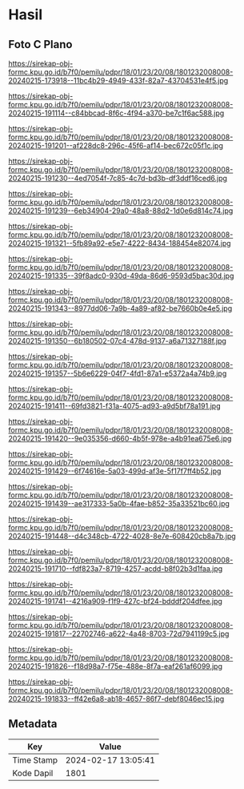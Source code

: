 # Hasil

## Foto C Plano

https://sirekap-obj-formc.kpu.go.id/b7f0/pemilu/pdpr/18/01/23/20/08/1801232008008-20240215-173918--11bc4b29-4949-433f-82a7-43704531e4f5.jpg

https://sirekap-obj-formc.kpu.go.id/b7f0/pemilu/pdpr/18/01/23/20/08/1801232008008-20240215-191114--c84bbcad-8f6c-4f94-a370-be7c1f6ac588.jpg

https://sirekap-obj-formc.kpu.go.id/b7f0/pemilu/pdpr/18/01/23/20/08/1801232008008-20240215-191201--af228dc8-296c-45f6-af14-bec672c05f1c.jpg

https://sirekap-obj-formc.kpu.go.id/b7f0/pemilu/pdpr/18/01/23/20/08/1801232008008-20240215-191230--4ed7054f-7c85-4c7d-bd3b-df3ddf16ced6.jpg

https://sirekap-obj-formc.kpu.go.id/b7f0/pemilu/pdpr/18/01/23/20/08/1801232008008-20240215-191239--6eb34904-29a0-48a8-88d2-1d0e6d814c74.jpg

https://sirekap-obj-formc.kpu.go.id/b7f0/pemilu/pdpr/18/01/23/20/08/1801232008008-20240215-191321--5fb89a92-e5e7-4222-8434-188454e82074.jpg

https://sirekap-obj-formc.kpu.go.id/b7f0/pemilu/pdpr/18/01/23/20/08/1801232008008-20240215-191335--39f8adc0-930d-49da-86d6-9593d5bac30d.jpg

https://sirekap-obj-formc.kpu.go.id/b7f0/pemilu/pdpr/18/01/23/20/08/1801232008008-20240215-191343--8977dd06-7a9b-4a89-af82-be7660b0e4e5.jpg

https://sirekap-obj-formc.kpu.go.id/b7f0/pemilu/pdpr/18/01/23/20/08/1801232008008-20240215-191350--6b180502-07c4-478d-9137-a6a71327188f.jpg

https://sirekap-obj-formc.kpu.go.id/b7f0/pemilu/pdpr/18/01/23/20/08/1801232008008-20240215-191357--5b6e6229-04f7-4fd1-87a1-e5372a4a74b9.jpg

https://sirekap-obj-formc.kpu.go.id/b7f0/pemilu/pdpr/18/01/23/20/08/1801232008008-20240215-191411--69fd3821-f31a-4075-ad93-a9d5bf78a191.jpg

https://sirekap-obj-formc.kpu.go.id/b7f0/pemilu/pdpr/18/01/23/20/08/1801232008008-20240215-191420--9e035356-d660-4b5f-978e-a4b91ea675e6.jpg

https://sirekap-obj-formc.kpu.go.id/b7f0/pemilu/pdpr/18/01/23/20/08/1801232008008-20240215-191429--6f74616e-5a03-499d-af3e-5f17f7ff4b52.jpg

https://sirekap-obj-formc.kpu.go.id/b7f0/pemilu/pdpr/18/01/23/20/08/1801232008008-20240215-191439--ae317333-5a0b-4fae-b852-35a33521bc60.jpg

https://sirekap-obj-formc.kpu.go.id/b7f0/pemilu/pdpr/18/01/23/20/08/1801232008008-20240215-191448--d4c348cb-4722-4028-8e7e-608420cb8a7b.jpg

https://sirekap-obj-formc.kpu.go.id/b7f0/pemilu/pdpr/18/01/23/20/08/1801232008008-20240215-191710--fdf823a7-8719-4257-acdd-b8f02b3d1faa.jpg

https://sirekap-obj-formc.kpu.go.id/b7f0/pemilu/pdpr/18/01/23/20/08/1801232008008-20240215-191741--4216a909-f1f9-427c-bf24-bdddf204dfee.jpg

https://sirekap-obj-formc.kpu.go.id/b7f0/pemilu/pdpr/18/01/23/20/08/1801232008008-20240215-191817--22702746-a622-4a48-8703-72d7941199c5.jpg

https://sirekap-obj-formc.kpu.go.id/b7f0/pemilu/pdpr/18/01/23/20/08/1801232008008-20240215-191826--f18d98a7-f75e-488e-8f7a-eaf261af6099.jpg

https://sirekap-obj-formc.kpu.go.id/b7f0/pemilu/pdpr/18/01/23/20/08/1801232008008-20240215-191833--ff42e6a8-ab18-4657-86f7-debf8046ec15.jpg


## Metadata

| Key        | Value               |
| ---------- | ------------------- |
| Time Stamp | 2024-02-17 13:05:41 |
| Kode Dapil | 1801                |



